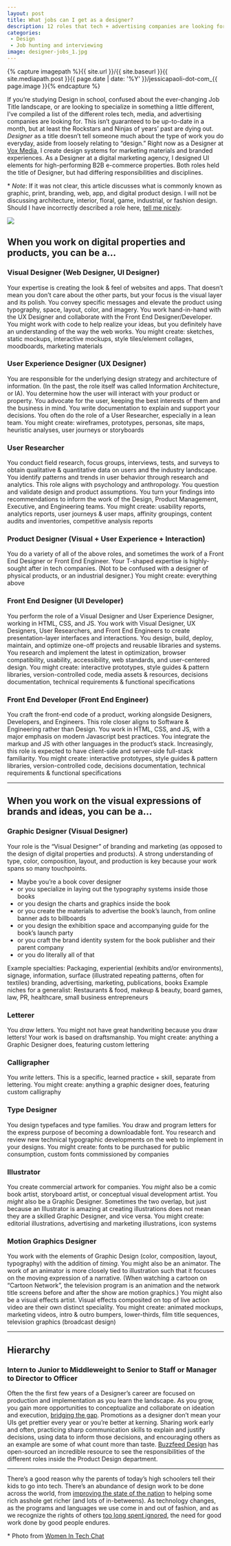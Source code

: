 ```yaml
---
layout: post
title: What jobs can I get as a designer?
description: 12 roles that tech + advertising companies are looking for. There’s an abundance of design work to be done across the world, for good and evil.
categories:
 - Design
 - Job hunting and interviewing
image: designer-jobs_1.jpg
---
```

{% capture imagepath %}{{ site.url }}/{{ site.baseurl }}{{ site.mediapath.post }}{{ page.date | date: '%Y' }}/jessicapaoli-dot-com_{{ page.image }}{% endcapture %}

If you’re studying Design in school, confused about the ever-changing Job Title landscape, or are looking to specialize in something a little different, I’ve compiled a list of the different roles tech, media, and advertising companies are looking for. This isn’t guaranteed to be up-to-date in a month, but at least the Rockstars and Ninjas of years’ past are dying out. _Designer_ as a title doesn’t tell someone much about the type of work you do everyday, aside from loosely relating to “design.” Right now as a Designer at [Vox Media](http://voxmedia.com), I create design systems for marketing materials and branded experiences. As a Designer at a digital marketing agency, I designed UI elements for high-performing B2B e-commerce properties. Both roles held the title of Designer, but had differing responsibilities and disciplines.

<p class="hanging">&#42; <em>Note</em>: If it was not clear, this article discusses what is commonly known as graphic, print, branding, web, app, and digital product design. I will not be discussing architecture, interior, floral, game, industrial, or fashion design. Should I have incorrectly described a role here, <a href="http://twitter.com/home?status=@skullface%20Hi%20Skullface!%20">tell me nicely</a>.</p>

<div class="media align-none"><img src="{{ imagepath }}"></div>

## When you work on digital properties and products, you can be a…

### Visual Designer (Web Designer, UI Designer)

Your expertise is creating the look & feel of websites and apps. That doesn’t mean you don’t care about the other parts, but your focus is the visual layer and its polish. You convey specific messages and elevate the product using typography, space, layout, color, and imagery. You work hand-in-hand with the UX Designer and collaborate with the Front End Designer/Developer. You might work with code to help realize your ideas, but you definitely have an understanding of the way the web works. You might create: sketches, static mockups, interactive mockups, style tiles/element collages, moodboards, marketing materials

### User Experience Designer (UX Designer)

You are responsible for the underlying design strategy and architecture of information. (In the past, the role itself was called Information Architecture, or IA). You determine how the user will interact with your product or property. You advocate for the user, keeping the best interests of them and the business in mind. You write documentation to explain and support your decisions. You often do the role of a User Researcher, especially in a lean team. You might create: wireframes, prototypes, personas, site maps, heuristic analyses, user journeys or storyboards

### User Researcher

You conduct field research, focus groups, interviews, tests, and surveys to obtain qualitative & quantitative data on users and the industry landscape. You identify patterns and trends in user behavior through research and analytics. This role aligns with psychology and anthropology. You question and validate design and product assumptions. You turn your findings into recommendations to inform the work of the Design, Product Management, Executive, and Engineering teams. You might create: usability reports, analytics reports, user journeys & user maps, affinity groupings, content audits and inventories, competitive analysis reports

### Product Designer (Visual + User Experience + Interaction)

You do a variety of all of the above roles, and sometimes the work of a Front End Designer or Front End Engineer. Your T-shaped expertise is highly-sought after in tech companies. (Not to be confused with a designer of physical products, or an industrial designer.) You might create: everything above

### Front End Designer (UI Developer)

You perform the role of a Visual Designer and User Experience Designer, working in HTML, CSS, and JS. You work with Visual Designer, UX Designers, User Researchers, and Front End Engineers to create presentation-layer interfaces and interactions. You design, build, deploy, maintain, and optimize one-off projects and reusable libraries and systems. You research and implement the latest in optimization, browser compatibility, usability, accessibility, web standards, and user-centered design. You might create: interactive prototypes, style guides & pattern libraries, version-controlled code, media assets & resources, decisions documentation, technical requirements & functional specifications

### Front End Developer (Front End Engineer)

You craft the front-end code of a product, working alongside Designers, Developers, and Engineers. This role closer aligns to Software & Engineering rather than Design. You work in HTML, CSS, and JS, with a major emphasis on modern Javascript best practices. You integrate the markup and JS with other languages in the product’s stack. Increasingly, this role is expected to have client-side and server-side full-stack familiarity. You might create: interactive prototypes, style guides & pattern libraries, version-controlled code, decisions documentation, technical requirements & functional specifications

---

## When you work on the visual expressions of brands and ideas, you can be a…

### Graphic Designer (Visual Designer)

Your role is the “Visual Designer” of branding and marketing (as opposed to the design of digital properties and products). A strong understanding of type, color, composition, layout, and production is key because your work spans so many touchpoints.

*   Maybe you’re a book cover designer
*   or you specialize in laying out the typography systems inside those books
*   or you design the charts and graphics inside the book
*   or you create the materials to advertise the book’s launch, from online banner ads to billboards
*   or you design the exhibition space and accompanying guide for the book’s launch party
*   or you craft the brand identity system for the book publisher and their parent company
*   or you do literally all of that

Example specialties: Packaging, experiential (exhibits and/or environments), signage, information, surface (illustrated repeating patterns, often for textiles) branding, advertising, marketing, publications, books Example niches for a generalist: Restaurants & food, makeup & beauty, board games, law, PR, healthcare, small business entrepreneurs

### Letterer

You _draw_ letters. You might not have great handwriting because you draw letters! Your work is based on draftsmanship. You might create: anything a Graphic Designer does, featuring custom lettering

### Calligrapher

You _write_ letters. This is a specific, learned practice + skill, separate from lettering. You might create: anything a graphic designer does, featuring custom calligraphy

### Type Designer

You design typefaces and type families. You draw and program letters for the express purpose of becoming a downloadable font. You research and review new technical typographic developments on the web to implement in your designs. You might create: fonts to be purchased for public consumption, custom fonts commissioned by companies

### Illustrator

You create commercial artwork for companies. You _might_ also be a comic book artist, storyboard artist, or conceptual visual development artist. You _might_ also be a Graphic Designer. Sometimes the two overlap, but just because an Illustrator is amazing at creating illustrations does not mean they are a skilled Graphic Designer, and vice versa. You might create: editorial illustrations, advertising and marketing illustrations, icon systems

### Motion Graphics Designer

You work with the elements of Graphic Design (color, composition, layout, typography) with the addition of _timing_. You might also be an animator. The work of an animator is more closely tied to illustration such that it focuses on the moving expression of a narrative. (When watching a cartoon on “Cartoon Network”, the television program is an animation and the network title screens before and after the show are motion graphics.) You might also be a visual effects artist. Visual effects composited on top of live action video are their own distinct speciality. You might create: animated mockups, marketing videos, intro & outro bumpers, lower-thirds, film title sequences, television graphics (broadcast design)

---

## Hierarchy

### Intern to Junior to Middleweight to Senior to Staff or Manager to Director to Officer

Often the the first few years of a Designer’s career are focused on production and implementation as you learn the landscape. As you grow, you gain more opportunities to conceptualize and collaborate on ideation and execution, [<span class="s3">bridging the gap</span>](https://medium.com/the-year-of-the-looking-glass/junior-designers-vs-senior-designers-fbe483d3b51e#.2x9l83jjm). Promotions as a designer don’t mean your UIs get prettier every year or you’re better at kerning. Sharing work early and often, practicing sharp communication skills to explain and justify decisions, using data to inform those decisions, and encouraging others as an example are some of what count more than taste. [Buzzfeed Design](https://docs.google.com/document/d/1V8HHMXe2LIj4V6SfnxXm-3FCDkZP0U7lLt9dvtjNrHk/edit#heading=h.kthodoi1iyku) has open-sourced an incredible resource to see the responsibilities of the different roles inside the Product Design department.

---

There’s a good reason why the parents of today’s high schoolers tell their kids to go into tech. There’s an abundance of design work to be done across the world, from [improving the state of the nation](http://navahq.com/) to helping some rich asshole get richer (and lots of in-betweens). As technology changes, as the programs and languages we use come in and out of fashion, and as we recognize the rights of others [too long spent ignored](https://www.w3.org/standards/webdesign/accessibility), the need for good work done by good people endures.

<p class="hanging">&#42; Photo from <a href="http://www.wocintechchat.com/blog/wocintechphotos">Women In Tech Chat</a></p>

